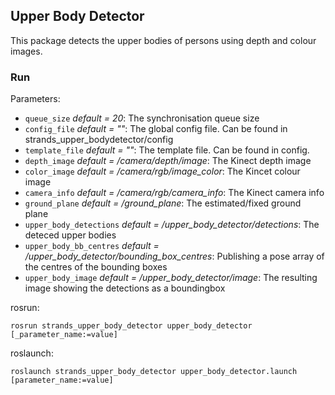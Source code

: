 ## Upper Body Detector
This package detects the upper bodies of persons using depth and colour images.

### Run
Parameters:
* `queue_size` _default = 20_: The synchronisation queue size
* `config_file` _default = ""_: The global config file. Can be found in strands_upper_bodydetector/config
* `template_file` _default = ""_: The template file. Can be found in config.
* `depth_image` _default = /camera/depth/image_: The Kinect depth image
* `color_image` _default = /camera/rgb/image_color_: The Kincet colour image
* `camera_info` _default = /camera/rgb/camera_info_: The Kinect camera info
* `ground_plane` _default = /ground_plane_: The estimated/fixed ground plane
* `upper_body_detections` _default = /upper_body_detector/detections_: The deteced upper bodies
* `upper_body_bb_centres` _default = /upper_body_detector/bounding_box_centres_: Publishing a pose array of the centres of the bounding boxes
* `upper_body_image` _default = /upper_body_detector/image_: The resulting image showing the detections as a boundingbox


rosrun:
```
rosrun strands_upper_body_detector upper_body_detector [_parameter_name:=value]
```

roslaunch:
```
roslaunch strands_upper_body_detector upper_body_detector.launch [parameter_name:=value]
```
